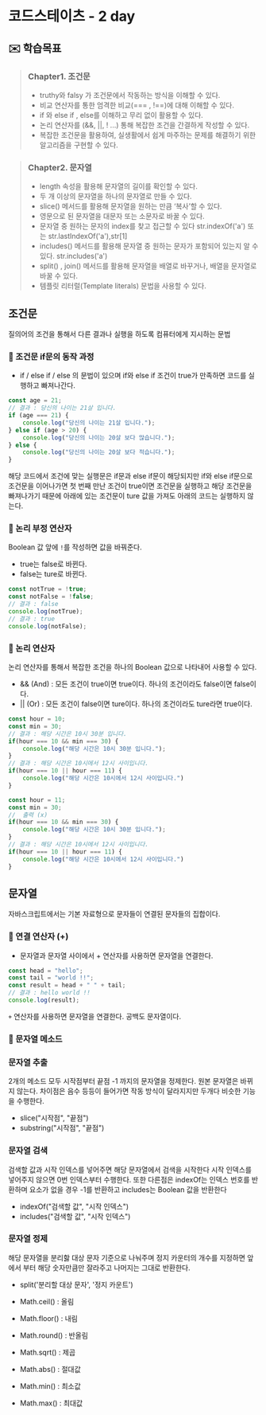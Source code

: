 # 코드스테이츠 - 2 day

## ✉️ 학습목표

> ### Chapter1. 조건문
> - truthy와 falsy 가 조건문에서 작동하는 방식을 이해할 수 있다.
> - 비교 연산자를 통한 엄격한 비교(=== , !==)에 대해 이해할 수 있다.
> - if 와 else if , else를 이해하고 무리 없이 활용할 수 있다.
> - 논리 연산자를 (&&, ||, ! ...) 통해 복잡한 조건을 간결하게 작성할 수 있다.
> - 복잡한 조건문을 활용하여, 실생활에서 쉽게 마주하는 문제를 해결하기 위한 알고리즘을 구현할 수 있다.

> ### Chapter2. 문자열
> - length 속성을 활용해 문자열의 길이를 확인할 수 있다.
> - 두 개 이상의 문자열을 하나의 문자열로 만들 수 있다.
> - slice() 메서드를 활용해 문자열을 원하는 만큼 ‘복사’할 수 있다.
> - 영문으로 된 문자열을 대문자 또는 소문자로 바꿀 수 있다.
> - 문자열 중 원하는 문자의 index를 찾고 접근할 수 있다 str.indexOf('a') 또는 str.lastIndexOf('a'),str[1]
> - includes() 메서드를 활용해 문자열 중 원하는 문자가 포함되어 있는지 알 수 있다. str.includes('a')
> - split() , join() 메서드를 활용해 문자열을 배열로 바꾸거나, 배열을 문자열로 바꿀 수 있다.
> - 템플릿 리터럴(Template literals) 문법을 사용할 수 있다.

## 조건문
질의어의 조건을 통해서 다른 결과나 실행을 하도록 컴퓨터에게 지시하는 문법

### 🧩 조건문 if문의 동작 과정
- if / else if / else 의 문법이 있으며 if와 else if 조건이 true가 만족하면 코드를 실행하고 빠져나간다.

```javascript
const age = 21;
// 결과 : 당신의 나이는 21살 입니다.
if (age === 21) {
    console.log("당신의 나이는 21살 입니다.");
} else if (age > 20) {
    console.log("당신의 나이는 20살 보다 많습니다.");
} else {
    console.log("당신의 나이는 20살 보다 적습니다.");
}
```

해당 코드에서 조건에 맞는 실행문은 if문과 else if문이 해당되지만 if와 else if문으로 조건문을 이어나가면 첫 번째 만난 조건이 true이면 조건문을 실행하고 해당 조건문을 빠져나가기 때문에 아래에 있는 조건문이 ture 값을 가져도 아래의 코드는 실행하지 않는다.

### 🧩 논리 부정 연산자
Boolean 값 앞에 `!`를 작성하면 값을 바꿔준다.

- true는 false로 바뀐다.
- false는 ture로 바뀐다.

```javascript
const notTrue = !true;
const notFalse = !false;
// 결과 : false
console.log(notTrue);
// 결과 : true
console.log(notFalse);
```

### 🧩 논리 연산자
논리 연산자를 통해서 복잡한 조건을 하나의 Boolean 값으로 나타내어 사용할 수 있다.

- && (And) : 모든 조건이 true이면 true이다. 하나의 조건이라도 false이면 false이다. 
- || (Or) : 모든 조건이 false이면 ture이다. 하나의 조건이라도 ture라면 true이다.

```javascript
const hour = 10;
const min = 30;
// 결과 : 해당 시간은 10시 30분 입니다.
if(hour === 10 && min === 30) {
    console.log("해당 시간은 10시 30분 입니다.");
}
// 결과 : 해당 시간은 10시에서 12시 사이입니다.
if(hour === 10 || hour === 11) {
    console.log("해당 시간은 10시에서 12시 사이입니다.")
}
```

```javascript
const hour = 11;
const min = 30;
//  출력 (x)
if(hour === 10 && min === 30) {
    console.log("해당 시간은 10시 30분 입니다.");
}
// 결과 : 해당 시간은 10시에서 12시 사이입니다.
if(hour === 10 || hour === 11) {
    console.log("해당 시간은 10시에서 12시 사이입니다.")
}
```

## 문자열
자바스크립트에서는 기본 자료형으로 문자들이 연결된 문자들의 집합이다.

### 🧩 연결 연산자 (+)
- 문자열과 문자열 사이에서 + 연산자를 사용하면 문자열을 연결한다.

```javascript
const head = "hello";
const tail = "world !!";
const result = head + " " + tail;
// 결과 : hello world !!
console.log(result);
```

`+` 연산자를 사용하면 문자열을 연결한다. 공백도 문자열이다.

### 🧩 문자열 메소드

### 문자열 추출
2개의 메소드 모두 시작점부터 끝점 -1 까지의 문자열을 정제한다. 원본 문자열은 바뀌지 않는다. 차이점은 음수 등등이 들어가면 작동 방식이 달라지지만 두개다 비슷한 기능을 수행한다.

- slice("시작점", "끝점")
- substring("시작점", "끝점")

### 문자열 검색
검색할 값과 시작 인덱스를 넣어주면 해당 문자열에서 검색을 시작한다 시작 인덱스를 넣어주지 않으면 0번 인덱스부터 수행한다. 또한 다른점은 indexOf는 인덱스 번호를 반환하며 요소가 없을 경우 -1를 반환하고 includes는 Boolean 값을 반환한다

- indexOf("검색할 값", "시작 인덱스")
- includes("검색할 값", "시작 인덱스")

### 문자열 정제
해당 문자열을 분리핧 대상 문자 기준으로 나눠주며 정지 카운터의 개수를 지정하면 앞에서 부터 해당 숫자만큼만 잘라주고 나머지는 그대로 반환한다.

- split('분리할 대상 문자', '정지 카운트')

- Math.ceil() : 올림
- Math.floor() : 내림
- Math.round() : 반올림
- Math.sqrt() : 제곱
- Math.abs() : 절대값
- Math.min() : 최소값
- Math.max() : 최대값